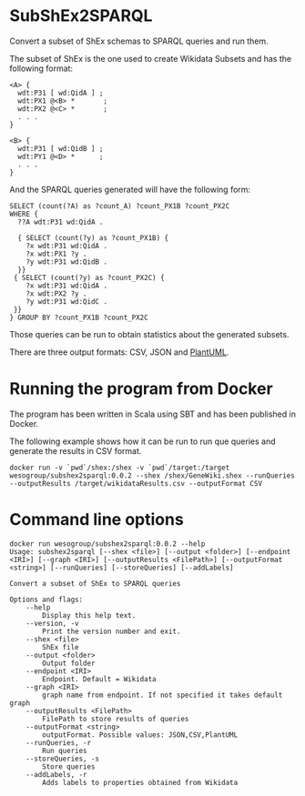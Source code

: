 # SubShEx2SPARQL

Convert a subset of ShEx schemas to SPARQL queries and run them.

The subset of ShEx is the one used to create Wikidata Subsets and has the following format:

```
<A> {
  wdt:P31 [ wd:QidA ] ;
  wdt:PX1 @<B> *       ;
  wdt:PX2 @<C> *       ;
  . . .
}

<B> {
  wdt:P31 [ wd:QidB ] ;
  wdt:PY1 @<D> *      ;
  . . .       
}
```

And the SPARQL queries generated will have the following form:

```
SELECT (count(?A) as ?count_A) ?count_PX1B ?count_PX2C 
WHERE { 
  ??A wdt:P31 wd:QidA .

  { SELECT (count(?y) as ?count_PX1B) {
    ?x wdt:P31 wd:QidA .
    ?x wdt:PX1 ?y .
    ?y wdt:P31 wd:QidB .
  }}
 { SELECT (count(?y) as ?count_PX2C) {
    ?x wdt:P31 wd:QidA .
    ?x wdt:PX2 ?y .
    ?y wdt:P31 wd:QidC .
 }}
} GROUP BY ?count_PX1B ?count_PX2C
```

Those queries can be run to obtain statistics about the generated subsets.

There are three output formats: CSV, JSON and [PlantUML](https://plantuml.com/). 

# Running the program from Docker

The program has been written in Scala using SBT and has been published in Docker.

The following example shows how it can be run to run que queries and generate the results in CSV format.

```
docker run -v `pwd`/shex:/shex -v `pwd`/target:/target wesogroup/subshex2sparql:0.0.2 --shex /shex/GeneWiki.shex --runQueries --outputResults /target/wikidataResults.csv --outputFormat CSV
```


# Command line options

```
docker run wesogroup/subshex2sparql:0.0.2 --help
Usage: subshex2sparql [--shex <file>] [--output <folder>] [--endpoint <IRI>] [--graph <IRI>] [--outputResults <FilePath>] [--outputFormat <string>] [--runQueries] [--storeQueries] [--addLabels]

Convert a subset of ShEx to SPARQL queries

Options and flags:
    --help
        Display this help text.
    --version, -v
        Print the version number and exit.
    --shex <file>
        ShEx file
    --output <folder>
        Output folder
    --endpoint <IRI>
        Endpoint. Default = Wikidata
    --graph <IRI>
        graph name from endpoint. If not specified it takes default graph
    --outputResults <FilePath>
        FilePath to store results of queries
    --outputFormat <string>
        outputFormat. Possible values: JSON,CSV,PlantUML
    --runQueries, -r
        Run queries
    --storeQueries, -s
        Store queries
    --addLabels, -r
        Adds labels to properties obtained from Wikidata
```

